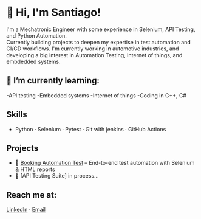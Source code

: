 # 👋 Hi, I'm Santiago!

I'm a Mechatronic Engineer with  some experience in Selenium, API Testing, and Python Automation.  
Currently building projects to deepen my expertise in test automation and CI/CD workflows.
I'm currently working in automotive industries, and developing a big interest in Automation Testing,
Internet of things, and embdedded systems.

## 🌱 I’m currently learning:
-API testing
-Embedded systems
-Internet of things
-Coding in C++, C#

## Skills
- Python · Selenium · Pytest · Git with jenkins · GitHub Actions

##  Projects
- 🔹 [Booking Automation Test](https://github.com/Santi-MEng/Booking-Automation) – End-to-end test automation with Selenium & HTML reports
- 🔹 [API Testing Suite] in process...
## Reach me at:
[LinkedIn](www.linkedin.com/in/santiago-guadalupe-carranza-solorio-863340219) · [Email](sgcs051998@gmail.com)
